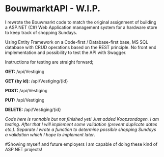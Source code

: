 # BouwmarktAPI - W.I.P.

I rewrote the Bouwmarkt code to match the original assignment of building a ASP.NET (C#) Web Application management system for a hardware store to keep track of shopping Sundays.

Using Entity Framework on a Code-first / Database-first base, MS SQL database with CRUD operations based on the REST principle. No front end implementation and possibility to test the API with Swagger.

Instructions for testing are straight forward;

<b>GET:</b>
/api/Vestiging

<b>GET (by id):</b>
/api/Vestiging/{id}

<b>POST:</b>
/api/Vestiging

<b>PUT:</b>
/api/Vestiging

<b>DELETE:</b>
/api/Vestiging/{id}

<I>Code here is runnable but not finished yet! Just added Koopzondagen. I am testing. After that I will implement some validation (prevent duplicate dates etc.). Separate I wrote a function to determine possible shopping Sundays a validation which I hope to implement later</I>.

#Showing myself and future employers I am capable of doing these kind of ASP.NET projects!
